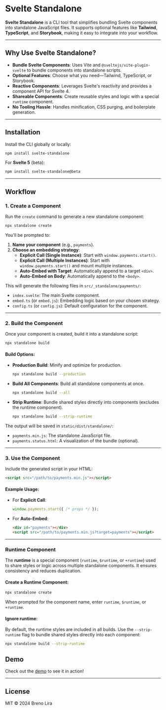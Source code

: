 # Svelte Standalone

**Svelte Standalone** is a CLI tool that simplifies bundling Svelte components into standalone JavaScript files. It supports optional features like **Tailwind**, **TypeScript**, and **Storybook**, making it easy to integrate into your workflow.

---

## Why Use Svelte Standalone?

- **Bundle Svelte Components**: Uses Vite and `@sveltejs/vite-plugin-svelte` to bundle components into standalone scripts.
- **Optional Features**: Choose what you need—Tailwind, TypeScript, or Storybook.
- **Reactive Components**: Leverages Svelte's reactivity and provides a component API for Svelte 4.
- **Shareable Components**: Create reusable styles and logic with a special `runtime` component.
- **No Tooling Hassle**: Handles minification, CSS purging, and boilerplate generation.

---

## Installation

Install the CLI globally or locally:

```bash
npm install svelte-standalone
```

For **Svelte 5** (beta):

```bash
npm install svelte-standalone@beta
```

---

## Workflow

### 1. Create a Component

Run the `create` command to generate a new standalone component:

```bash
npx standalone create
```

You'll be prompted to:
1. **Name your component** (e.g., `payments`).
2. **Choose an embedding strategy**:
   - **Explicit Call (Single Instance)**: Start with `window.payments.start()`.
   - **Explicit Call (Multiple Instances)**: Start with `window.payments.start()` and mount multiple instances.
   - **Auto-Embed with Target**: Automatically append to a target `<div>`.
   - **Auto-Embed on Body**: Automatically append to the `<body>`.

This will generate the following files in `src/_standalone/payments/`:
- `index.svelte`: The main Svelte component.
- `embed.ts` (or `embed.js`): Embedding logic based on your chosen strategy.
- `config.ts` (or `config.js`): Default configuration for the component.

---

### 2. Build the Component

Once your component is created, build it into a standalone script:

```bash
npx standalone build
```

#### Build Options:
- **Production Build**: Minify and optimize for production.
  ```bash
  npx standalone build --production
  ```
- **Build All Components**: Build all standalone components at once.
  ```bash
  npx standalone build --all
  ```
- **Strip Runtime**: Bundle shared styles directly into components (excludes the runtime component).
  ```bash
  npx standalone build --strip-runtime
  ```

The output will be saved in `static/dist/standalone/`:
- `payments.min.js`: The standalone JavaScript file.
- `payments.status.html`: A visualization of the bundle (optional).

---

### 3. Use the Component

Include the generated script in your HTML:

```html
<script src="/path/to/payments.min.js"></script>
```

#### Example Usage:
- For **Explicit Call**:
  ```javascript
  window.payments.start({ /* props */ });
  ```
- For **Auto-Embed**:
  ```html
  <div id="payments"></div>
  <script src="/path/to/payments.min.js?target=payments"></script>
  ```

---

### Runtime Component

The **runtime** is a special component (`runtime`, `$runtime`, or `+runtime`) used to share styles or logic across multiple standalone components. It ensures consistency and reduces duplication.

#### Create a Runtime Component:
```bash
npx standalone create
```
When prompted for the component name, enter `runtime`, `$runtime`, or `+runtime`.

#### Ignore runtime:
By default, the runtime styles are included in all builds. Use the `--strip-runtime` flag to bundle shared styles directly into each component:
```bash
npx standalone build --strip-runtime
```

## Demo

Check out the [demo](https://github.com/brenoliradev/svelte-standalone/tree/beyonk-notifications-demo) to see it in action!

---

## License

MIT © 2024 Breno Lira
